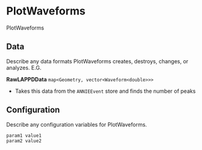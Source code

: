 # PlotWaveforms

PlotWaveforms

## Data

Describe any data formats PlotWaveforms creates, destroys, changes, or analyzes. E.G.

**RawLAPPDData** `map<Geometry, vector<Waveform<double>>>`
* Takes this data from the `ANNIEEvent` store and finds the number of peaks

## Configuration

Describe any configuration variables for PlotWaveforms.

```
param1 value1
param2 value2
```
